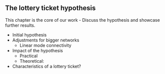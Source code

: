 ## The lottery ticket hypothesis

This chapter is the core of our work - Discuss the hypothesis and showcase further results.

- Initial hypothesis
- Adjustments for bigger networks
  - Linear mode connectivity
- Impact of the hypothesis
  - Practical
  - Theoretical: 
- Characteristics of a lottery ticket?

